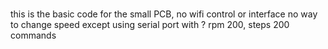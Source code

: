 # 
this is the basic code for the small PCB, no wifi control or interface
no way to change speed except using serial port with ? rpm 200, steps 200 commands
